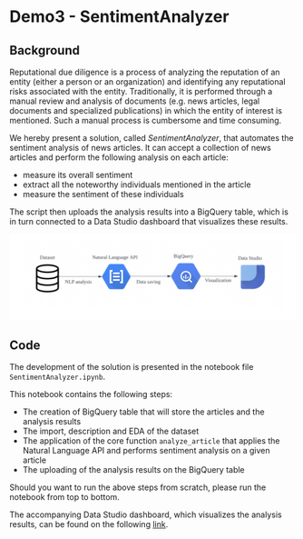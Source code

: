 # Demo3 - SentimentAnalyzer

## Background

Reputational due diligence is a process of analyzing the reputation of an entity (either a person or an organization) and identifying any reputational risks associated with the entity. Traditionally, it is performed through a manual review and analysis of documents (e.g. news articles, legal documents and specialized publications) in which the entity of interest is mentioned. Such a manual process is cumbersome and time consuming.

We hereby present a solution, called _SentimentAnalyzer_, that automates the sentiment analysis of news articles. It can accept a collection of news articles and perform the following analysis on each article:
- measure its overall sentiment 
- extract all the noteworthy individuals mentioned in the article
- measure the sentiment of these individuals

The script then uploads the analysis results into a BigQuery table, which is in turn connected to a Data Studio dashboard that visualizes these results. 

![Architecture Diagram](SentimentAnalyzer_diagram.png "Architecture Diagram")


## Code

The development of the solution is presented in the notebook file `SentimentAnalyzer.ipynb`.

This notebook contains the following steps:
- The creation of BigQuery table that will store the articles and the analysis results
- The import, description and EDA of the dataset
- The application of the core function `analyze_article` that applies the Natural Language API and performs sentiment analysis on a given article
- The uploading of the analysis results on the BigQuery table

Should you want to run the above steps from scratch, please run the notebook from top to bottom.

The accompanying Data Studio dashboard, which visualizes the analysis results, can be found on the following [link](https://datastudio.google.com/u/0/reporting/9f62a4aa-3b5f-4716-b190-10be9a2b9bb2/page/0weuC). 


